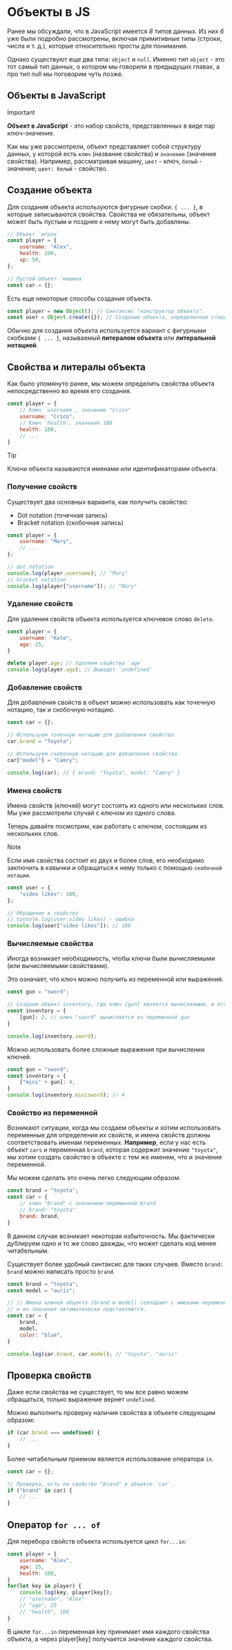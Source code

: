 # Объекты в JS

Ранее мы обсуждали, что в JavaScript имеется _8_ типов данных. Из них _6_ уже были подробно рассмотрены, включая примитивные типы (строки, числа и т. д.), которые относительно просты для понимания.

Однако существуют еще два типа: `object` и `null`. Именно тип `object` - это тот самый тип данных, о котором мы говорили в предыдущих главах, а про тип null мы поговорим чуть позже.

## Объекты в JavaScript

> [!IMPORTANT]
> **Объект в JavaScript** - это набор свойств, представленных в виде пар ключ-значение.

Как мы уже рассмотрели, объект представляет собой структуру данных, у которой есть `ключ` (название свойства) и `значение` (значение свойства). Например, рассматривая машину, `цвет` - ключ, `белый` - значение; `цвет: белый` - свойство.

## Создание объекта

Для создания объекта используются фигурные скобки: `{ ... }`, в которые записываются свойства. Свойства не обязательны, объект может быть пустым и позднее к нему могут быть добавлены.

```javascript
// Объект `игрок`
const player = {
    username: "Alex",
    health: 100,
    xp: 50,
};

// Пустой объект `машина`
const car = {};
```

Есть еще некоторые способы создания объекта.
```js
const player = new Object(); // Синтаксис "конструктор объекта".
const user = Object.create({}); // Создание объекта, определенное стандартом ECMAScript 5.
```

Обычно для создания объекта используется вариант с фигурными скобками `{ ... }`, называемый **литералом объекта** или **литеральной нотацией**.

## Свойства и литералы объекта

Как было упомянуто ранее, мы можем определить свойства объекта непосредственно во время его создания.

```javascript
const player = {
    // Ключ `username`, значение "Crico"
    username: "Crico",
    // Ключ `health`, значение 100
    health: 100,
    // ...
}
```

> [!TIP]
> Ключи объекта называются именами или идентификаторами объекта.

### Получение свойств

Существует два основных варианта, как получить свойство:

* Dot notation (точечная запись)
* Bracket notation (скобочная запись)
```js
const player = {
    username: "Mary",
    // ...
};

// dot notation
console.log(player.username); // "Mary"
// bracket notation
console.log(player["username"]); // "Mary"
```

### Удаление свойств

Для удаления свойств объекта используется ключевое слово `delete`.

```javascript
const player = {
    username: "Kate",
    age: 25,
}

delete player.age; // Удаляем свойство `age`
console.log(player.age); // Выведет `undefined`
```

### Добавление свойств

Для добавления свойств в объект можно использовать как точечную нотацию, так и скобочную нотацию.

```js
const car = {};

// Используем точечную нотацию для добавления свойства
car.brand = "Toyota";

// Используем скобочную нотацию для добавления свойства
car["model"] = "Camry";

console.log(car); // { brand: "Toyota", model: "Camry" }
```

### Имена свойств

Имена свойств (ключей) могут состоять из одного или нескольких слов. Мы уже рассмотрели случай с ключом из одного слова. 

Теперь давайте посмотрим, как работать с ключом, состоящим из нескольких слов.

> [!NOTE]
> Если имя свойства состоит из двух и более слов, его необходимо заключить в кавычки и обращаться к нему только с помощью `скобочной нотации`.

```javascript
const user = {
    "video likes": 100,
};

// Обращение к свойству
// console.log(user.video likes) - ошибка
console.log(user["video likes"]); // 100
```

### Вычисляемые свойства

Иногда возникает необходимость, чтобы ключи были вычисляемыми (или вычисляемыми свойствами).

Это означает, что ключ можно получить из переменной или выражения.

```js
const gun = "sword";

// Создаем объект inventory, где ключ [gun] является вычисляемым, и его значение равно 2
const inventory = {
    [gun]: 2, // ключ "sword" вычисляется из переменной gun
}

console.log(inventory.sword);
```

Можно использовать более сложные выражения при вычислении ключей.
```js
const gun = "sword";
const inventory = {
    ["mini" + gun]: 4,
}
console.log(inventory.minisword); // 4
```

### Свойство из переменной

Возникают ситуации, когда мы создаем объекты и хотим использовать переменные для определения их свойств, и имена свойств должны соответствовать именам переменных. **Например**, если у нас есть объект `cars` и переменная `brand`, которая содержит значение `"toyota"`, мы хотим создать свойство в объекте с тем же именем, что и значение переменной.

Мы можем сделать это очень легко следующим образом.
```js
const brand = "toyota";
const car = {
    // ключ "brand" с значением переменной brand
    // brand: "toyota"
    brand: brand,
}
```

В данном случае возникает некоторая избыточность. Мы фактически дублируем одно и то же слово дважды, что может сделать код менее читабельным.

Существует более удобный синтаксис для таких случаев. Вместо `brand: brand` можно написать просто `brand`.

```js
const brand = "toyota";
const model = "auris";

// // Имена ключей объекта (brand и model) совпадают с именами переменных
// и их значения автоматически подставляются.
const car = {
    brand,
    model,
    color: "blue",
}

console.log(car.brand, car.model); // "toyota", "auris"
```

## Проверка свойств

Даже если свойства не существует, то мы все равно можем обращаться, только выражение вернет `undefined`.


Можно выполнить проверку наличия свойства в объекте следующим образом:

```js
if (car.brand === undefined) {
    // ...
}
```

Более читабельным приемом является использование оператора `in`.
```js
const car = {};

// Проверка, есть ли свойство "brand" в объекте `car`.
if ("brand" in car) {
    // ...
}
```

## Оператор `for ... of`

Для перебора свойств объекта используется цикл `for...in`:

```js
const player = {
    username: "Alex",
    age: 25,
    health: 100,
}
for(let key in player) {
    console.log(key, player[key]);
    // "username", "Alex"
    // "age", 25
    // "health", 100
}
```

В цикле `for...in` переменная key принимает имя каждого свойства объекта, а через player[key] получается значение каждого свойства.